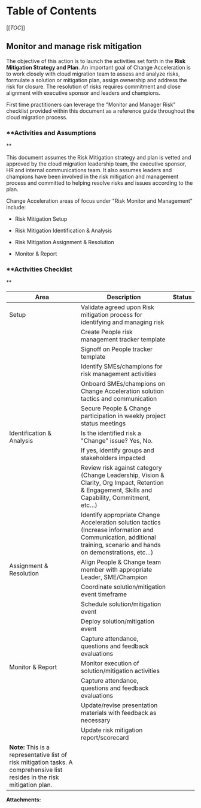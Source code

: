   

  

|    |    |    |    |
| --- | --- | --- | --- |

  

**Table of Contents**
=====================

[[_TOC_]]

**Monitor and manage risk mitigation**
--------------------------------------

The objective of this action is to launch the activities set forth in the **Risk Mitigation Strategy and Plan**. An important goal of Change Acceleration is to work closely with cloud migration team to assess and analyze risks, formulate a solution or mitigation plan, assign ownership and address the risk for closure. The resolution of risks requires commitment and close alignment with executive sponsor and leaders and champions.

  
First time practitioners can leverage the "Monitor and Manager Risk" checklist provided within this document as a reference guide throughout the cloud migration process.

### **Activities and Assumptions  
**

This document assumes the Risk Mitigation strategy and plan is vetted and approved by the cloud migration leadership team, the executive sponsor, HR and internal communications team. It also assumes leaders and champions have been involved in the risk mitigation and management process and committed to helping resolve risks and issues according to the plan.

  
Change Acceleration areas of focus under "Risk Monitor and Management" include:

*   Risk Mitigation Setup
    
*   Risk Mitigation Identification & Analysis
    
*   Risk Mitigation Assignment & Resolution
    
*   Monitor & Report
    

### **Activities Checklist  
**

| Area |   Description   | Status |
| --- | --- | --- |
|   Setup   |   Validate agreed upon Risk mitigation process for identifying and managing risk   |     |
|         |   Create People risk management tracker template   |     |
|         |   Signoff on People tracker template   |     |
|         |   Identify SMEs/champions for risk management activities   |     |
|         |   Onboard SMEs/champions on Change Acceleration solution tactics and communication   |     |
|         |   Secure People & Change participation in weekly project status meetings   |     |
|   Identification & Analysis   |   Is the identified risk a "Change" issue? Yes, No.   |     |
|         |   If yes, identify groups and stakeholders impacted   |     |
|         |   Review risk against category (Change Leadership, Vision & Clarity, Org Impact, Retention & Engagement, Skills and Capability, Commitment, etc…)   |     |
|         |   Identify appropriate Change Acceleration solution tactics (Increase information and Communication, additional training, scenario and hands on demonstrations, etc…)   |     |
|   Assignment & Resolution   |   Align People & Change team member with appropriate Leader, SME/Champion   |     |
|         |   Coordinate solution/mitigation event timeframe   |     |
|         |   Schedule solution/mitigation event   |     |
|         |   Deploy solution/mitigation event   |     |
|         |   Capture attendance, questions and feedback evaluations   |     |
|   Monitor & Report   |   Monitor execution of solution/mitigation activities   |     |
|         |   Capture attendance, questions and feedback evaluations   |     |
|         |   Update/revise presentation materials with feedback as necessary   |     |
|         |   Update risk mitigation report/scorecard   |     |
|   **Note:** This is a representative list of risk mitigation tasks. A comprehensive list resides in the risk mitigation plan.   |  |  |

 **Attachments:** 

